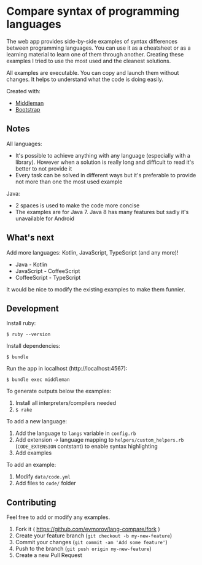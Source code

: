 # Compare syntax of programming languages

The web app provides side-by-side examples of syntax differences between programming languages. You can use it as a cheatsheet or as a learning material to learn one of them through another. Creating these examples I tried to use the most used and the cleanest solutions.

All examples are executable. You can copy and launch them without changes. It helps to understand what the code is doing easily.

Created with:

* [Middleman](https://middlemanapp.com)
* [Bootstrap](http://getbootstrap.com)


## Notes

All languages:

* It's possible to achieve anything with any language (especially with a library). However when a solution is really long and difficult to read it's better to not provide it
* Every task can be solved in different ways but it's preferable to provide not more than one the most used example

Java:

* 2 spaces is used to make the code more concise
* The examples are for Java 7. Java 8 has many features but sadly it's unavailable for Android


## What's next

Add more languages: Kotlin, JavaScript, TypeScript (and any more)!

* Java - Kotlin
* JavaScript - CoffeeScript
* CoffeeScript - TypeScript

It would be nice to modify the existing examples to make them funnier.


## Development

Install ruby:

    $ ruby --version

Install dependencies:

    $ bundle

Run the app in localhost (http://localhost:4567):

    $ bundle exec middleman

To generate outputs below the examples:

1. Install all interpreters/compilers needed
2. `$ rake`

To add a new language:

1. Add the language to `langs` variable in `config.rb`
2. Add extension -> language mapping to `helpers/custom_helpers.rb` (`CODE_EXTENSION` contstant) to enable syntax highlighting
3. Add examples

To add an example:

1. Modify `data/code.yml`
2. Add files to `code/` folder


## Contributing

Feel free to add or modify any examples.

1. Fork it ( https://github.com/evmorov/lang-compare/fork )
2. Create your feature branch (`git checkout -b my-new-feature`)
3. Commit your changes (`git commit -am 'Add some feature'`)
4. Push to the branch (`git push origin my-new-feature`)
5. Create a new Pull Request

